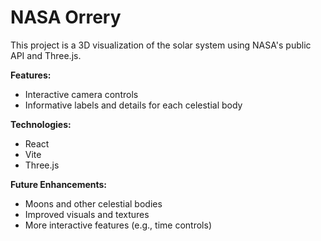 # NASA Orrery

This project is a 3D visualization of the solar system using NASA's public API and Three.js.

**Features:**

* Interactive camera controls
* Informative labels and details for each celestial body

**Technologies:**

* React
* Vite
* Three.js


**Future Enhancements:**

* Moons and other celestial bodies
* Improved visuals and textures
* More interactive features (e.g., time controls)
